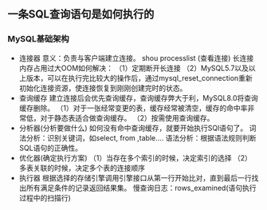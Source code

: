 ## 一条SQL查询语句是如何执行的
### MySQL基础架构
+ 连接器
意义：负责与客户端建立连接。
shou processlist (查看连接)
长连接内存占用过大OOM如何解决：
（1）定期断开长连接
（2）MySQL5.7以及以上版本，可以在执行完比较大的操作后，通过mysql_reset_connection重新初始化连接资源，使连接恢复到刚刚创建完时的状态。
+ 查询缓存
建立连接后会优先查询缓存，查询缓存弊大于利，MySQL8.0将查询缓存删除。
（1）对于一张经常变更的表，缓存经常被清空，缓存的命中率非常低，对于静态表适合做查询缓存。
（2）按需使用查询缓存。
+ 分析器(分析要做什么)
如何没有命中查询缓存，就要开始执行SQl语句了。
词法分析：识别关键词，如select, from ,table....
语法分析：根据语法规则判断SQL语句的正确性。
+ 优化器(确定执行方案)
（1）当存在多个索引的时候，决定索引的选择
（2）多表关联的时候，决定多个表的连接顺序
+ 执行器
根据选择的存储引擎调用引擎接口从第一行开始比对，直到最后一行找出所有满足条件的记录返回结果集。
慢查询日志：rows_examined(语句执行过程中的扫描行)

